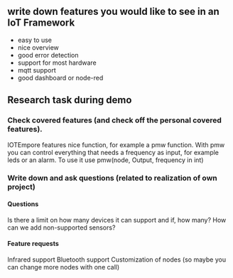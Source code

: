 ## write down features you would like to see in an IoT Framework
+ easy to use
+ nice overview
+ good error detection
+ support for most hardware
+ mqtt support
+ good dashboard or node-red
## Research task during demo
### Check covered features (and check off the personal covered features).
IOTEmpore features nice function, for example a pmw function. With pmw you can control everything that needs a frequency as input, for example leds or an alarm. To use it use pmw(node, Output, frequency in int)
### Write down and ask questions (related to realization of own project)
#### Questions
Is there a limit on how many devices it can support and if, how many?
How can we add non-supported sensors?

#### Feature requests
Infrared support
Bluetooth support
Customization of nodes (so maybe you can change more nodes with one call)
